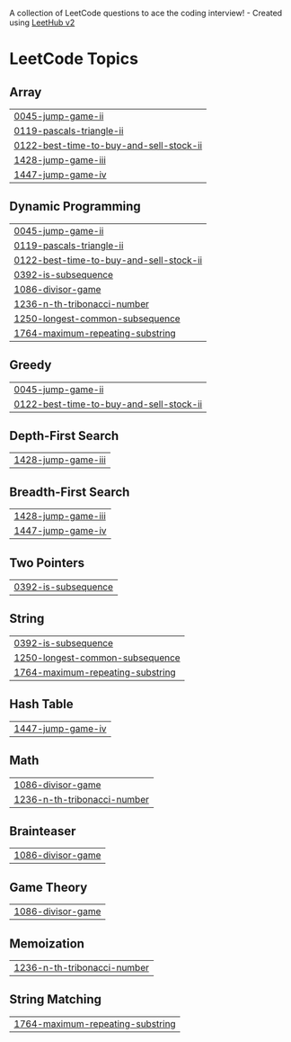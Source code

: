 A collection of LeetCode questions to ace the coding interview! - Created using [LeetHub v2](https://github.com/arunbhardwaj/LeetHub-2.0)
<!---LeetCode Topics Start-->
# LeetCode Topics
## Array
|  |
| ------- |
| [0045-jump-game-ii](https://github.com/pratham534/LeetCodeSubs/tree/master/0045-jump-game-ii) |
| [0119-pascals-triangle-ii](https://github.com/pratham534/LeetCodeSubs/tree/master/0119-pascals-triangle-ii) |
| [0122-best-time-to-buy-and-sell-stock-ii](https://github.com/pratham534/LeetCodeSubs/tree/master/0122-best-time-to-buy-and-sell-stock-ii) |
| [1428-jump-game-iii](https://github.com/pratham534/LeetCodeSubs/tree/master/1428-jump-game-iii) |
| [1447-jump-game-iv](https://github.com/pratham534/LeetCodeSubs/tree/master/1447-jump-game-iv) |
## Dynamic Programming
|  |
| ------- |
| [0045-jump-game-ii](https://github.com/pratham534/LeetCodeSubs/tree/master/0045-jump-game-ii) |
| [0119-pascals-triangle-ii](https://github.com/pratham534/LeetCodeSubs/tree/master/0119-pascals-triangle-ii) |
| [0122-best-time-to-buy-and-sell-stock-ii](https://github.com/pratham534/LeetCodeSubs/tree/master/0122-best-time-to-buy-and-sell-stock-ii) |
| [0392-is-subsequence](https://github.com/pratham534/LeetCodeSubs/tree/master/0392-is-subsequence) |
| [1086-divisor-game](https://github.com/pratham534/LeetCodeSubs/tree/master/1086-divisor-game) |
| [1236-n-th-tribonacci-number](https://github.com/pratham534/LeetCodeSubs/tree/master/1236-n-th-tribonacci-number) |
| [1250-longest-common-subsequence](https://github.com/pratham534/LeetCodeSubs/tree/master/1250-longest-common-subsequence) |
| [1764-maximum-repeating-substring](https://github.com/pratham534/LeetCodeSubs/tree/master/1764-maximum-repeating-substring) |
## Greedy
|  |
| ------- |
| [0045-jump-game-ii](https://github.com/pratham534/LeetCodeSubs/tree/master/0045-jump-game-ii) |
| [0122-best-time-to-buy-and-sell-stock-ii](https://github.com/pratham534/LeetCodeSubs/tree/master/0122-best-time-to-buy-and-sell-stock-ii) |
## Depth-First Search
|  |
| ------- |
| [1428-jump-game-iii](https://github.com/pratham534/LeetCodeSubs/tree/master/1428-jump-game-iii) |
## Breadth-First Search
|  |
| ------- |
| [1428-jump-game-iii](https://github.com/pratham534/LeetCodeSubs/tree/master/1428-jump-game-iii) |
| [1447-jump-game-iv](https://github.com/pratham534/LeetCodeSubs/tree/master/1447-jump-game-iv) |
## Two Pointers
|  |
| ------- |
| [0392-is-subsequence](https://github.com/pratham534/LeetCodeSubs/tree/master/0392-is-subsequence) |
## String
|  |
| ------- |
| [0392-is-subsequence](https://github.com/pratham534/LeetCodeSubs/tree/master/0392-is-subsequence) |
| [1250-longest-common-subsequence](https://github.com/pratham534/LeetCodeSubs/tree/master/1250-longest-common-subsequence) |
| [1764-maximum-repeating-substring](https://github.com/pratham534/LeetCodeSubs/tree/master/1764-maximum-repeating-substring) |
## Hash Table
|  |
| ------- |
| [1447-jump-game-iv](https://github.com/pratham534/LeetCodeSubs/tree/master/1447-jump-game-iv) |
## Math
|  |
| ------- |
| [1086-divisor-game](https://github.com/pratham534/LeetCodeSubs/tree/master/1086-divisor-game) |
| [1236-n-th-tribonacci-number](https://github.com/pratham534/LeetCodeSubs/tree/master/1236-n-th-tribonacci-number) |
## Brainteaser
|  |
| ------- |
| [1086-divisor-game](https://github.com/pratham534/LeetCodeSubs/tree/master/1086-divisor-game) |
## Game Theory
|  |
| ------- |
| [1086-divisor-game](https://github.com/pratham534/LeetCodeSubs/tree/master/1086-divisor-game) |
## Memoization
|  |
| ------- |
| [1236-n-th-tribonacci-number](https://github.com/pratham534/LeetCodeSubs/tree/master/1236-n-th-tribonacci-number) |
## String Matching
|  |
| ------- |
| [1764-maximum-repeating-substring](https://github.com/pratham534/LeetCodeSubs/tree/master/1764-maximum-repeating-substring) |
<!---LeetCode Topics End-->